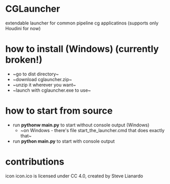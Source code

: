 # CGLauncher
extendable launcher for common pipeline cg applicatinos (supports only Houdini for now)

# how to install (Windows) (currently broken!)
* ~go to dist directory~
* ~download cglauncher.zip~
* ~unzip it wherever you want~
* ~launch with cglauncher.exe to use~


# how to start from source
* run **pythonw main.py** to start without console output (Windows)
  * ~on Windows - there's file start_the_launcher.cmd that does exactly that~
* run **python main.py** to start with console output


# contributions
icon icon.ico is licensed under CC 4.0, created by Steve Lianardo

